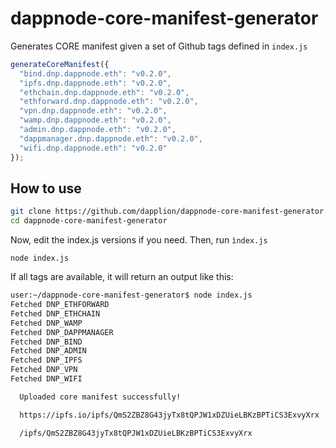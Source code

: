 # dappnode-core-manifest-generator

Generates CORE manifest given a set of Github tags defined in `index.js`

```js
generateCoreManifest({
  "bind.dnp.dappnode.eth": "v0.2.0",
  "ipfs.dnp.dappnode.eth": "v0.2.0",
  "ethchain.dnp.dappnode.eth": "v0.2.0",
  "ethforward.dnp.dappnode.eth": "v0.2.0",
  "vpn.dnp.dappnode.eth": "v0.2.0",
  "wamp.dnp.dappnode.eth": "v0.2.0",
  "admin.dnp.dappnode.eth": "v0.2.0",
  "dappmanager.dnp.dappnode.eth": "v0.2.0",
  "wifi.dnp.dappnode.eth": "v0.2.0"
});
```

## How to use

```bash
git clone https://github.com/dapplion/dappnode-core-manifest-generator.git
cd dappnode-core-manifest-generator
```

Now, edit the index.js versions if you need. Then, run `ìndex.js`

```
node index.js
```

If all tags are available, it will return an output like this:

```bash
user:~/dappnode-core-manifest-generator$ node index.js
Fetched DNP_ETHFORWARD
Fetched DNP_ETHCHAIN
Fetched DNP_WAMP
Fetched DNP_DAPPMANAGER
Fetched DNP_BIND
Fetched DNP_ADMIN
Fetched DNP_IPFS
Fetched DNP_VPN
Fetched DNP_WIFI

  Uploaded core manifest successfully!

  https://ipfs.io/ipfs/QmS2ZBZ8G43jyTx8tQPJW1xDZUieLBKzBPTiCS3ExvyXrx

  /ipfs/QmS2ZBZ8G43jyTx8tQPJW1xDZUieLBKzBPTiCS3ExvyXrx

```
